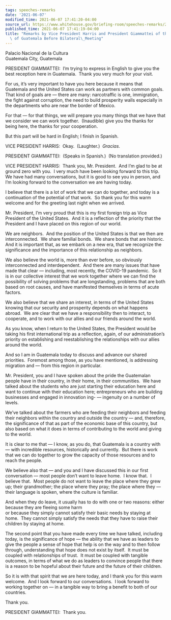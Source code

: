 ```yaml
---
tags: speeches-remarks
date: '2021-06-07'
modified_time: 2021-06-07 17:41:20-04:00
source_url: https://www.whitehouse.gov/briefing-room/speeches-remarks/2021/06/07/remarks-by-vice-president-harris-and-president-giammattei-of-the-republic-of-guatemala-before-bilateral-meeting/
published_time: 2021-06-07 17:41:19-04:00
title: "Remarks by Vice President Harris and President Giammattei of the Republic\
  \ of Guatemala Before Bilateral\_Meeting"
---
```

 
Palacio Nacional de la Cultura  
Guatemala City, Guatemala

PRESIDENT GIAMMATTEI:  I’m trying to express in English to give you the
best reception here in Guatemala.  Thank you very much for your
visit.   
  
For us, it’s very important to have you here because it means that
Guatemala and the United States can work as partners with common goals. 
That kind of goals are — there are many: narcotraffic is one,
immigration, the fight against corruption, the need to build prosperity
walls especially in the departments who are near the border of
Mexico.   
  
For that — for that things, we will prepare you many things that we have
that we consider we can work together.  (Inaudible) give you the thanks
for being here, the thanks for your cooperation.  
  
But this part will be hard in English; I finish in Spanish.  
  
VICE PRESIDENT HARRIS:  Okay.  (Laughter.)  *Gracias*.  
  
PRESIDENT GIAMMATTEI:  (Speaks in Spanish.)  (No translation
provided.)  
  
VICE PRESIDENT HARRIS:  Thank you, Mr. President.  And I’m glad to be at
ground zero with you.  I very much have been looking forward to this
trip.  We have had many conversations, but it is good to see you in
person, and I’m looking forward to the conversation we are having
today.   
  
I believe that there is a lot of work that we can do together, and today
is a continuation of the potential of that work.  So thank you for this
warm welcome and for the greeting last night when we arrived.  
  
Mr. President, I’m very proud that this is my first foreign trip as Vice
President of the United States.  And it is a reflection of the priority
that the President and I have placed on this region of our world.   
  
We are neighbors.  And the position of the United States is that we then
are interconnected.  We share familial bonds.  We share bonds that are
historic.  And it is important that, as we embark on a new era, that we
recognize the significance and the importance of this relationship as
neighbors.   
  
We also believe the world is, more than ever before, so obviously
interconnected and interdependent.  And there are many issues that have
made that clear — including, most recently, the COVID-19 pandemic.  So
it is in our collective interest that we work together where we can find
the possibility of solving problems that are longstanding, problems that
are both based on root causes, and have manifested themselves in terms
of acute factors.  
  
We also believe that we share an interest, in terms of the United States
knowing that our security and prosperity depends on what happens
abroad.  We are clear that we have a responsibility then to interact, to
cooperate, and to work with our allies and our friends around the
world.   
  
As you know, when I return to the United States, the President would be
taking his first international trip as a reflection, again, of our
administration’s priority on establishing and reestablishing the
relationships with our allies around the world.   
  
And so I am in Guatemala today to discuss and advance our shared
priorities.  Foremost among those, as you have mentioned, is addressing
migration and — from this region in particular.   
  
Mr. President, you and I have spoken about the pride the Guatemalan
people have in their country, in their home, in their communities.  We
have talked about the students who are just starting their education
here and want to continue with their education here; entrepreneurs who
are building businesses and engaged in innovation ing- — ingenuity on a
number of levels.   
  
We’ve talked about the farmers who are feeding their neighbors and
feeding their neighbors within the country and outside the country —
and, therefore, the significance of that as part of the economic base of
this country, but also based on what it does in terms of contributing to
the world and giving to the world.   
  
It is clear to me that — I know, as you do, that Guatemala is a country
with — with incredible resources, historically and currently.  But there
is work that we can do together to grow the capacity of those resources
and to reach the people.  
  
We believe also that — and you and I have discussed this in our first
conversation — most people don’t want to leave home.  I know that.  I
believe that.  Most people do not want to leave the place where they
grew up; their grandmother; the place where they pray; the place where
they — their language is spoken, where the culture is familiar.  
  
And when they do leave, it usually has to do with one or two reasons:
either because they are fleeing some harm  
or because they simply cannot satisfy their basic needs by staying at
home.  They cannot simply satisfy the needs that they have to raise
their children by staying at home.   
  
The second point that you have made every time we have talked, including
today, is the significance of hope — the ability that we have as leaders
to give the people a sense of hope that help is on the way and to then
follow through, understanding that hope does not exist by itself.  It
must be coupled with relationships of trust.  It must be coupled with
tangible outcomes, in terms of what we do as leaders to convince people
that there is a reason to be hopeful about their future and the future
of their children.  
  
So it is with that spirit that we are here today, and I thank you for
this warm welcome.  And I look forward to our conversations.  I look
forward to working together on — in a tangible way to bring a benefit to
both of our countries.  
  
Thank you.  
  
PRESIDENT GIAMMATTEI:  Thank you.  
  
